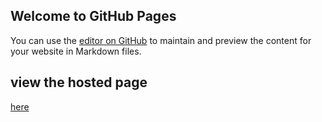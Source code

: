 ## Welcome to GitHub Pages

You can use the [editor on GitHub](https://github.com/Coding-Bee/uipicker.github.io/edit/master/README.md) to maintain and preview the content for your website in Markdown files.

## view the hosted page 
[here](https://sixthcodebrewer.github.io/uipicker.github.io/)
